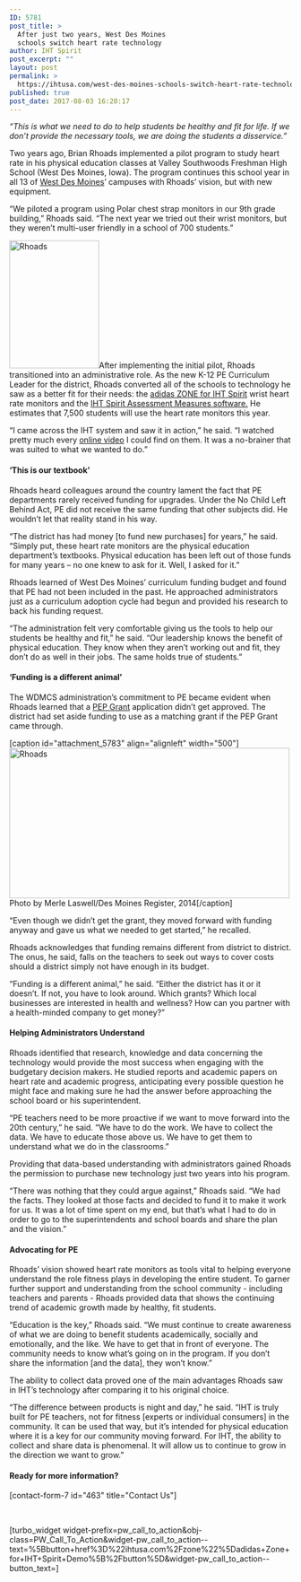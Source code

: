 ```yaml
---
ID: 5781
post_title: >
  After just two years, West Des Moines
  schools switch heart rate technology
author: IHT Spirit
post_excerpt: ""
layout: post
permalink: >
  https://ihtusa.com/west-des-moines-schools-switch-heart-rate-technology/
published: true
post_date: 2017-08-03 16:20:17
---
```

<em><span style="font-weight: 400;">“This is what we need to do to help students be healthy and fit for life. If we don’t provide the necessary tools, we are doing the students a disservice.”</span></em>

<span style="font-weight: 400;">Two years ago, Brian Rhoads implemented a pilot program to study heart rate in his physical education classes at Valley Southwoods Freshman High School (West Des Moines, Iowa). The program continues this school year in all 13 of </span><a href="http://www.wdmcs.org/"><span style="font-weight: 400;">West Des Moines</span></a><span style="font-weight: 400;">’ campuses with Rhoads’ vision, but with new equipment.</span>

<span style="font-weight: 400;">“We piloted a program using Polar chest strap monitors in our 9</span><span style="font-weight: 400;">th</span><span style="font-weight: 400;"> grade building,” Rhoads said. “The next year we tried out their wrist monitors, but they weren’t multi-user friendly in a school of 700 students.”</span><!--more-->

<span style="font-weight: 400;"><a href="https://ihtusa.com/wp-content/uploads/2017/08/Rhoads.jpg"><img class="alignright size-full wp-image-5782" src="https://ihtusa.com/wp-content/uploads/2017/08/Rhoads.jpg" alt="Rhoads" width="160" height="228" /></a>After implementing the initial pilot, Rhoads transitioned into an administrative role. As the new K-12 PE Curriculum Leader for the district, Rhoads converted all of the schools to technology he saw as a better fit for their needs: the </span><a href="https://ihtusa.com/zone/" target="_blank" rel="noopener"><span style="font-weight: 400;">adidas ZONE for IHT Spirit</span></a><span style="font-weight: 400;"> wrist heart rate monitors and the </span><a href="https://ihtusa.com/spirit-system/assessment-software/" target="_blank" rel="noopener"><span style="font-weight: 400;">IHT Spirit Assessment Measures software.</span></a><span style="font-weight: 400;"> He estimates that 7,500 students will use the heart rate monitors this year.</span>

<span style="font-weight: 400;">“I came across the IHT system and saw it in action,” he said. “I watched pretty much every </span><a href="https://ihtusa.com/videos/" target="_blank" rel="noopener"><span style="font-weight: 400;">online video</span></a><span style="font-weight: 400;"> I could find on them. It was a no-brainer that was suited to what we wanted to do.”</span>
<h4><b>‘This is our textbook’</b></h4>
<span style="font-weight: 400;">Rhoads heard colleagues around the country lament the fact that PE departments rarely received funding for upgrades. Under the No Child Left Behind Act, PE did not receive the same funding that other subjects did. He wouldn’t let that reality stand in his way.</span>

<span style="font-weight: 400;">“The district has had money [to fund new purchases] for years,” he said. “Simply put, these heart rate monitors are the physical education department’s textbooks. Physical education has been left out of those funds for many years – no one knew to ask for it. Well, I asked for it.”</span>

<span style="font-weight: 400;">Rhoads learned of West Des Moines’ curriculum funding budget and found that PE had not been included in the past. He approached administrators just as a curriculum adoption cycle had begun and provided his research to back his funding request. </span>

<span style="font-weight: 400;">“The administration felt very comfortable giving us the tools to help our students be healthy and fit,” he said. “Our leadership knows the benefit of physical education. They know when they aren’t working out and fit, they don’t do as well in their jobs. The same holds true of students.” </span>
<h4><b>‘Funding is a different animal’</b></h4>
<span style="font-weight: 400;">The WDMCS administration’s commitment to PE became evident when Rhoads learned that a </span><a href="https://ed.gov/programs/whitephysed/index.html" target="_blank" rel="noopener"><span style="font-weight: 400;">PEP Grant</span></a><span style="font-weight: 400;"> application didn’t get approved. The district had set aside funding to use as a matching grant if the PEP Grant came through. </span>

[caption id="attachment_5783" align="alignleft" width="500"]<a href="https://ihtusa.com/wp-content/uploads/2017/08/westdesmoinesfeature.jpg"><img class="wp-image-5783" src="https://ihtusa.com/wp-content/uploads/2017/08/westdesmoinesfeature.jpg" alt="Rhoads" width="500" height="268" /></a> Photo by Merle Laswell/Des Moines Register, 2014[/caption]

<span style="font-weight: 400;">“Even though we didn’t get the grant, they moved forward with funding anyway and gave us what we needed to get started,” he recalled.</span>

<span style="font-weight: 400;">Rhoads acknowledges that funding remains different from district to district. The onus, he said, falls on the teachers to seek out ways to cover costs should a district simply not have enough in its budget.</span>

<span style="font-weight: 400;">“Funding is a different animal,” he said. “Either the district has it or it doesn’t. If not, you have to look around. Which grants? Which local businesses are interested in health and wellness? How can you partner with a health-minded company to get money?”</span>
<h4><b>Helping Administrators Understand</b></h4>
<span style="font-weight: 400;">Rhoads identified that research, knowledge and data concerning the technology would provide the most success when engaging with the budgetary decision makers. He studied reports and academic papers on heart rate and academic progress, anticipating every possible question he might face and making sure he had the answer before approaching the school board or his superintendent.</span>

<span style="font-weight: 400;">“PE teachers need to be more proactive if we want to move forward into the 20</span><span style="font-weight: 400;">th</span><span style="font-weight: 400;"> century,” he said. “We have to do the work. We have to collect the data. We have to educate those above us. We have to get them to understand what we do in the classrooms.”</span>

<span style="font-weight: 400;">Providing that data-based understanding with administrators gained Rhoads the permission to purchase new technology just two years into his program.</span>

<span style="font-weight: 400;">“There was nothing that they could argue against,” Rhoads said. “We had the facts. They looked at those facts and decided to fund it to make it work for us. It was a lot of time spent on my end, but that’s what I had to do in order to go to the superintendents and school boards and share the plan and the vision.”</span>
<h4><b>Advocating for PE</b></h4>
<span style="font-weight: 400;">Rhoads’ vision showed heart rate monitors as tools vital to helping everyone understand the role fitness plays in developing the entire student. To garner further support and understanding from the school community - including teachers and parents - Rhoads provided data that shows the continuing trend of academic growth made by healthy, fit students. </span>

<span style="font-weight: 400;">“Education is the key,” Rhoads said. “We must continue to create awareness of what we are doing to benefit students academically, socially and emotionally, and the like. We have to get that in front of everyone. The community needs to know what’s going on in the program. If you don’t share the information [and the data], they won’t know.”</span>

<span style="font-weight: 400;">The ability to collect data proved one of the main advantages Rhoads saw in IHT’s technology after comparing it to his original choice.</span>

<span style="font-weight: 400;">“The difference between products is night and day,” he said. “IHT is truly built for PE teachers, not for fitness [experts or individual consumers] in the community. It can be used that way, but it’s intended for physical education where it is a key for our community moving forward. For IHT, the ability to collect and share data is phenomenal. It will allow us to continue to grow in the direction we want to grow.”</span>
<h4><b>Ready for more information?</b></h4>
[contact-form-7 id="463" title="Contact Us"]

&nbsp;

[turbo_widget widget-prefix=pw_call_to_action&obj-class=PW_Call_To_Action&widget-pw_call_to_action--text=%5Bbutton+href%3D%22ihtusa.com%2Fzone%22%5Dadidas+Zone+for+IHT+Spirit+Demo%5B%2Fbutton%5D&widget-pw_call_to_action--button_text=]